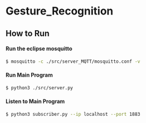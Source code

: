 # Gesture_Recognition
## How to Run
#### Run the eclipse mosquitto
```bash
$ mosquitto -c ./src/server_MQTT/mosquitto.conf -v 
```
#### Run Main Program
```bash
$ python3 ./src/server.py
```
#### Listen to  Main Program
```bash
$ python3 subscriber.py --ip localhost --port 1883
```
